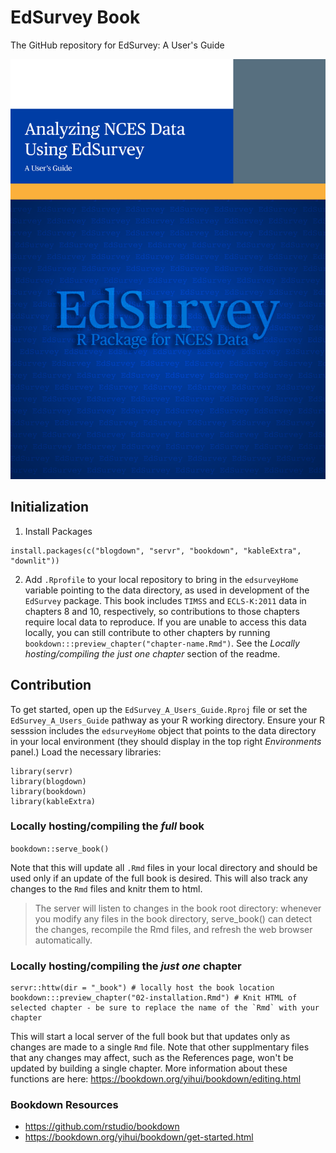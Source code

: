 # EdSurvey Book

The GitHub repository for EdSurvey: A User's Guide

![EdSurvey: A User's Guide](https://github.com/American-Institutes-for-Research/EdSurvey_A_Users_Guide/blob/main/images/cover.png?raw=true)

## Initialization

1. Install Packages

```
install.packages(c("blogdown", "servr", "bookdown", "kableExtra", "downlit"))
```

2. Add `.Rprofile` to your local repository to bring in the `edsurveyHome` variable pointing to the data directory, as used in development of the `EdSurvey` package. This book includes `TIMSS` and `ECLS-K:2011` data in chapters 8 and 10, respectively, so contributions to those chapters require local data to reproduce. If you are unable to access this data locally, you can still contribute to other chapters by running `bookdown:::preview_chapter("chapter-name.Rmd")`. See the *Locally hosting/compiling the _just one_ chapter* section of the readme.

## Contribution

To get started, open up the `EdSurvey_A_Users_Guide.Rproj` file or set the `EdSurvey_A_Users_Guide` pathway as your R working directory. Ensure your R sesssion includes the `edsurveyHome` object that points to the data directory in your local environment (they should display in the top right _Environments_ panel.) Load the necessary libraries:

```
library(servr)
library(blogdown)
library(bookdown)
library(kableExtra)
```

### Locally hosting/compiling the _full_ book

`bookdown::serve_book()`

Note that this will update all `.Rmd` files in your local directory and should be used only if an update of the full book is desired. This will also track any changes to the `Rmd` files and knitr them to html.

<blockquote>The server will listen to changes in the book root directory: whenever you modify any files in the book directory, serve_book() can detect the changes, recompile the Rmd files, and refresh the web browser automatically.</blockquote>

### Locally hosting/compiling the _just one_ chapter

```
servr::httw(dir = "_book") # locally host the book location
bookdown:::preview_chapter("02-installation.Rmd") # Knit HTML of selected chapter - be sure to replace the name of the `Rmd` with your chapter

```

This will start a local server of the full book but that updates only as changes are made to a single `Rmd` file. Note that other supplmentary files that any changes may affect, such as the References page, won't be updated by building a single chapter. More information about these functions are here: https://bookdown.org/yihui/bookdown/editing.html

### Bookdown Resources

- https://github.com/rstudio/bookdown
- https://bookdown.org/yihui/bookdown/get-started.html
